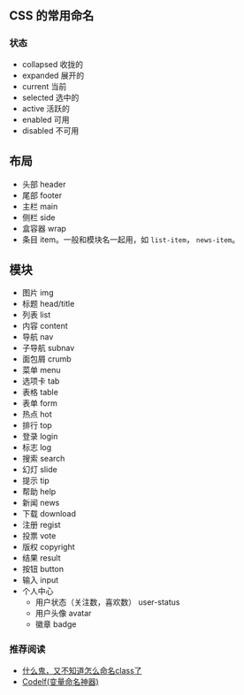 ## CSS 的常用命名
### 状态
* collapsed 收拢的
* expanded 展开的
* current 当前
* selected 选中的
* active 活跃的
* enabled 可用
* disabled 不可用

## 布局
* 头部 header
* 尾部 footer
* 主栏 main
* 侧栏 side
* 盒容器 wrap
* 条目 item。一般和模块名一起用，如 `list-item`， `news-item`。

## 模块
* 图片 img
* 标题 head/title
* 列表 list
* 内容 content
* 导航 nav
* 子导航 subnav
* 面包屑 crumb
* 菜单 menu
* 选项卡 tab
* 表格 table
* 表单 form
* 热点 hot
* 排行 top
* 登录 login
* 标志 log
* 搜索 search
* 幻灯 slide
* 提示 tip
* 帮助 help
* 新闻 news
* 下载 download
* 注册 regist
* 投票 vote
* 版权 copyright
* 结果 result
* 按钮 button
* 输入 input
* 个人中心
  * 用户状态（关注数，喜欢数） user-status
  * 用户头像 avatar
  * 徽章 badge

### 推荐阅读
* [什么鬼，又不知道怎么命名class了](https://mp.weixin.qq.com/s?__biz=MzI3MDE0MzAzMw==&mid=2652201884&idx=1&sn=15193ebd41d34cb093afdad3a85526e8&scene=0#wechat_redirect)
* [Codelf(变量命名神器)](https://github.com/unbug/codelf)